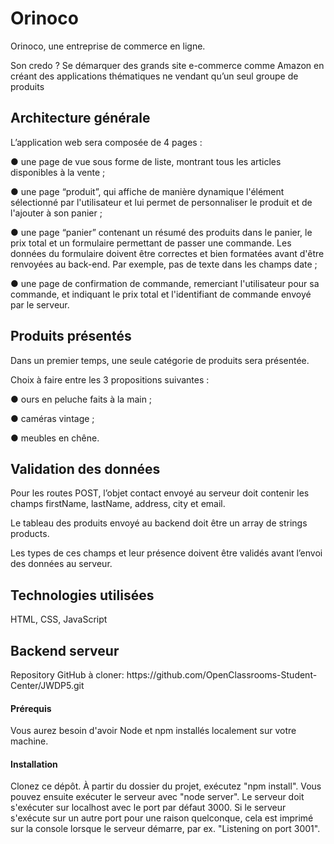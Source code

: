 # Orinoco

<p>Orinoco, une entreprise de commerce en ligne.</p>
<p>Son credo ? Se démarquer des grands site e-commerce comme Amazon en créant des applications thématiques ne vendant qu’un seul groupe de produits</p>

<h2>Architecture générale</h2>

<p>L’application web sera composée de 4 pages :</p>

<p>● une page de vue sous forme de liste, montrant tous les articles disponibles
à la vente ;</p>
<p>● une page “produit”, qui affiche de manière dynamique l'élément
sélectionné par l'utilisateur et lui permet de personnaliser le produit et de
l'ajouter à son panier ;</p>
<p>● une page “panier” contenant un résumé des produits dans le panier, le prix
total et un formulaire permettant de passer une commande. Les données
du formulaire doivent être correctes et bien formatées avant d'être
renvoyées au back-end. Par exemple, pas de texte dans les champs date ;</p>
<p>● une page de confirmation de commande, remerciant l'utilisateur pour sa
commande, et indiquant le prix total et l'identifiant de commande envoyé
par le serveur.</p>

<h2>Produits présentés</h2>

<p>Dans un premier temps, une seule catégorie de produits sera présentée.</p>
<p>Choix à faire entre les 3 propositions suivantes :</p>
<p>● ours en peluche faits à la main ;</p>
<p>● caméras vintage ;</p>
<p>● meubles en chêne.</p>

<h2>Validation des données</h2>

<p>Pour les routes POST, l’objet contact envoyé au serveur doit contenir les champs
firstName, lastName, address, city et email.</p>
<p>Le tableau des produits envoyé au
backend doit être un array de strings products.</p>
<p>Les types de ces champs et leur
présence doivent être validés avant l’envoi des données au serveur.</p>

<h2>Technologies utilisées</h2>

<p>HTML, CSS, JavaScript</p>

<h2>Backend serveur</h2>

<p>Repository GitHub à cloner: https://github.com/OpenClassrooms-Student-Center/JWDP5.git</p>

<h4>Prérequis</h4>

<p>Vous aurez besoin d'avoir Node et npm installés localement sur votre machine.</p>

<h4>Installation</h4>

<p>Clonez ce dépôt. À partir du dossier du projet, exécutez "npm install". Vous pouvez ensuite exécuter le serveur avec "node server". Le serveur doit s'exécuter sur localhost avec le port par défaut 3000. Si le serveur s'exécute sur un autre port pour une raison quelconque, cela est imprimé sur la console lorsque le serveur démarre, par ex. "Listening on port 3001".</p>
